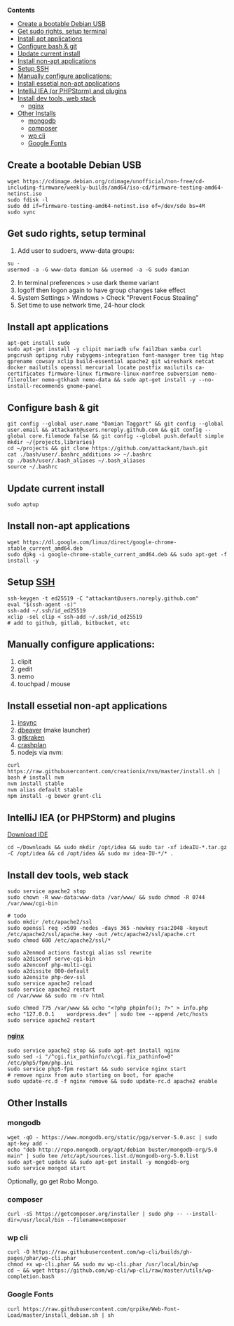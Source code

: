 <!-- START doctoc generated TOC please keep comment here to allow auto update -->
<!-- DON'T EDIT THIS SECTION, INSTEAD RE-RUN doctoc TO UPDATE -->
**Contents**

- [Create a bootable Debian USB](#create-a-bootable-debian-usb)
- [Get sudo rights, setup terminal](#get-sudo-rights-setup-terminal)
- [Install apt applications](#install-apt-applications)
- [Configure bash & git](#configure-bash--git)
- [Update current install](#update-current-install)
- [Install non-apt applications](#install-non-apt-applications)
- [Setup SSH](#setup-ssh)
- [Manually configure applications:](#manually-configure-applications)
- [Install essetial non-apt applications](#install-essetial-non-apt-applications)
- [IntelliJ IEA (or PHPStorm) and plugins](#intellij-iea-or-phpstorm-and-plugins)
- [Install dev tools, web stack](#install-dev-tools-web-stack)
    - [nginx](#nginx)
- [Other Installs](#other-installs)
  - [mongodb](#mongodb)
  - [composer](#composer)
  - [wp cli](#wp-cli)
  - [Google Fonts](#google-fonts)

<!-- END doctoc generated TOC please keep comment here to allow auto update -->

## Create a bootable Debian USB
```
wget https://cdimage.debian.org/cdimage/unofficial/non-free/cd-including-firmware/weekly-builds/amd64/iso-cd/firmware-testing-amd64-netinst.iso
sudo fdisk -l
sudo dd if=firmware-testing-amd64-netinst.iso of=/dev/sde bs=4M
sudo sync
```

## Get sudo rights, setup terminal
1. Add user to sudoers, www-data groups:
```
su -
usermod -a -G www-data damian && usermod -a -G sudo damian
```
2. In terminal preferences > use dark theme variant
3. logoff then logon again to have group changes take effect
4. System Settings > Windows > Check "Prevent Focus Stealing"
5. Set time to use network time, 24-hour clock


## Install apt applications
```
apt-get install sudo
sudo apt-get install -y clipit mariadb ufw fail2ban samba curl pngcrush optipng ruby rubygems-integration font-manager tree tig htop gprename cowsay xclip build-essential apache2 git wireshark netcat docker mailutils openssl mercurial locate postfix mailutils ca-certificates firmware-linux firmware-linux-nonfree subversion nemo-fileroller nemo-gtkhash nemo-data && sudo apt-get install -y --no-install-recommends gnome-panel
```

## Configure bash & git
```
git config --global user.name "Damian Taggart" && git config --global user.email && attackant@users.noreply.github.com && git config --global core.filemode false && git config --global push.default simple
mkdir ~/{projects,libraries}
cd ~/projects && git clone https://github.com/attackant/bash.git
cat ./bash/user/.bashrc_additions >> ~/.bashrc
cp ./bash/user/.bash_aliases ~/.bash_aliases
source ~/.bashrc
```
## Update current install
`sudo aptup`

## Install non-apt applications
```
wget https://dl.google.com/linux/direct/google-chrome-stable_current_amd64.deb
sudo dpkg -i google-chrome-stable_current_amd64.deb && sudo apt-get -f install -y
```

## Setup [SSH](https://help.github.com/articles/generating-ssh-keys/)
```
ssh-keygen -t ed25519 -C "attackant@users.noreply.github.com"
eval "$(ssh-agent -s)"
ssh-add ~/.ssh/id_ed25519
xclip -sel clip < ssh-add ~/.ssh/id_ed25519 
# add to github, gitlab, bitbucket, etc
```
## Manually configure applications:
1. clipit
2. gedit
3. nemo
4. touchpad / mouse

## Install essetial non-apt applications
1. [insync](https://www.insynchq.com/downloads/linux)
2. [dbeaver](http://dbeaver.jkiss.org/download/) (make launcher)
3. [gitkraken](https://www.gitkraken.com/download/)
4. [crashplan](https://www.code42.com/crashplan/thankyou/?os=linux)
5. nodejs via nvm:
```
curl https://raw.githubusercontent.com/creationix/nvm/master/install.sh | bash # install nvm
nvm install stable
nvm alias default stable
npm install -g bower grunt-cli
```
<!--
## Install all mindshare repos
```
labs && curl -s "https://api.github.com/orgs/mindsharestudios/repos?per_page=100" -u "attackant" | ruby -rubygems -e 'require "json"; JSON.load(STDIN.read).each {|repo| %x[git clone #{repo["ssh_url"]} ]}'
```

## Install external libraries
```
exlib && git clone git@github.com:elliotcondon/acf.git && git clone git@github.com:WordPress/WordPress.git
```
-->
## IntelliJ IEA (or PHPStorm) and plugins
[Download IDE](https://www.jetbrains.com/idea/download/)
```
cd ~/Downloads && sudo mkdir /opt/idea && sudo tar -xf ideaIU-*.tar.gz -C /opt/idea && cd /opt/idea && sudo mv idea-IU-*/* .
```

## Install dev tools, web stack

```
sudo service apache2 stop
sudo chown -R www-data:www-data /var/www/ && sudo chmod -R 0744 /var/www/cgi-bin

# todo
sudo mkdir /etc/apache2/ssl
sudo openssl req -x509 -nodes -days 365 -newkey rsa:2048 -keyout /etc/apache2/ssl/apache.key -out /etc/apache2/ssl/apache.crt
sudo chmod 600 /etc/apache2/ssl/*

sudo a2enmod actions fastcgi alias ssl rewrite
sudo a2disconf serve-cgi-bin
sudo a2enconf php-multi-cgi
sudo a2dissite 000-default
sudo a2ensite php-dev-ssl
sudo service apache2 reload
sudo service apache2 restart
cd /var/www && sudo rm -rv html

sudo chmod 775 /var/www && echo "<?php phpinfo(); ?>" > info.php
echo "127.0.0.1    wordpress.dev" | sudo tee --append /etc/hosts
sudo service apache2 restart

```
#### [nginx](https://www.digitalocean.com/community/tutorials/how-to-install-linux-nginx-mysql-php-lemp-stack-on-debian-7)
```
sudo service apache2 stop && sudo apt-get install nginx
sudo sed -i "/^cgi.fix_pathinfo/c\cgi.fix_pathinfo=0" /etc/php5/fpm/php.ini
sudo service php5-fpm restart && sudo service nginx start
# remove nginx from auto starting on boot, for apache
sudo update-rc.d -f nginx remove && sudo update-rc.d apache2 enable

```
## Other Installs
### mongodb
```
wget -qO - https://www.mongodb.org/static/pgp/server-5.0.asc | sudo apt-key add -
echo "deb http://repo.mongodb.org/apt/debian buster/mongodb-org/5.0 main" | sudo tee /etc/apt/sources.list.d/mongodb-org-5.0.list
sudo apt-get update && sudo apt-get install -y mongodb-org
sudo service mongod start
```
Optionally, go get Robo Mongo.

### composer
```
curl -sS https://getcomposer.org/installer | sudo php -- --install-dir=/usr/local/bin --filename=composer
```
### wp cli
```
curl -O https://raw.githubusercontent.com/wp-cli/builds/gh-pages/phar/wp-cli.phar
chmod +x wp-cli.phar && sudo mv wp-cli.phar /usr/local/bin/wp
cd ~ && wget https://github.com/wp-cli/wp-cli/raw/master/utils/wp-completion.bash
```

### Google Fonts
`curl https://raw.githubusercontent.com/qrpike/Web-Font-Load/master/install_debian.sh | sh`
